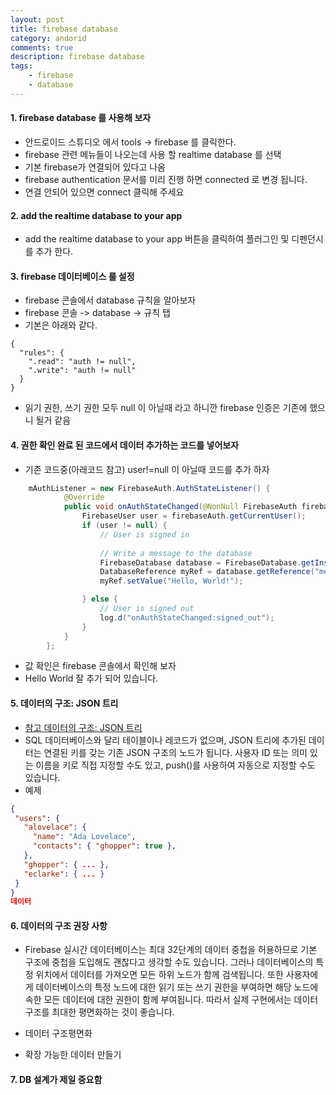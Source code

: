 ```yaml
---
layout: post
title: firebase database
category: andorid
comments: true
description: firebase database
tags:
    - firebase    
    - database    
---
```




#### 1. firebase database 를 사용해 보자 
 - 안드로이드 스튜디오 에서 tools -> firebase 를 클릭한다.
 - firebase 관련 메뉴들이 나오는데 사용 할 realtime database 를 선택
 - 기본 firebase가 연결되어 있다고 나옴 
 - firebase authentication 문서를 미리 진행 하면 connected 로 변경 됩니다.
 - 연결 안되어 있으면 connect 클릭해 주세요

#### 2. add the realtime database to your app 
 - add the realtime database to your app 버튼을 클릭하여 플러그인 및 디펜던시를 추가 한다.

#### 3. firebase 데이터베이스 룰 설정
 - firebase 콘솔에서 database 규칙을 알아보자
 - firebase 콘솔 -> database -> 규칙 탭
 - 기본은 아래와 같다.

  ```
  {
    "rules": {
      ".read": "auth != null",
      ".write": "auth != null"
    }
  }
  ```
 - 읽기 권한, 쓰기 권한 모두 null 이 아닐때 라고 하니깐 firebase 인증은 기존에 했으니 될거 같음

#### 4. 권한 확인 완료 된 코드에서 데이터 추가하는 코드를 넣어보자
 - 기존 코드중(아래코드 참고) user!=null 이 아닐때 코드를 추가 하자

``` java 
    mAuthListener = new FirebaseAuth.AuthStateListener() {
            @Override
            public void onAuthStateChanged(@NonNull FirebaseAuth firebaseAuth) {
                FirebaseUser user = firebaseAuth.getCurrentUser();
                if (user != null) {
                    // User is signed in
                    
                    // Write a message to the database
                    FirebaseDatabase database = FirebaseDatabase.getInstance();
                    DatabaseReference myRef = database.getReference("message");
                    myRef.setValue("Hello, World!");

                } else {
                    // User is signed out
                    log.d("onAuthStateChanged:signed_out");
                }
            }
        };

```

 - 값 확인은 firebase 콘솔에서 확인해 보자
 - Hello World 잘 추가 되어 있습니다.

#### 5. 데이터의 구조: JSON 트리
 - [참고 데이터의 구조: JSON 트리](https://firebase.google.com/docs/database/android/structure-data?hl=ko)
 - SQL 데이터베이스와 달리 테이블이나 레코드가 없으며, JSON 트리에 추가된 데이터는 연결된 키를 갖는 기존 JSON 구조의 노드가 됩니다. 사용자 ID 또는 의미 있는 이름을 키로 직접 지정할 수도 있고, push()를 사용하여 자동으로 지정할 수도 있습니다.
 - 예제

 ```JSON
 {
  "users": {
    "alovelace": {
      "name": "Ada Lovelace",
      "contacts": { "ghopper": true },
    },
    "ghopper": { ... },
    "eclarke": { ... }
  }
}
데이터
 ```

#### 6. 데이터의 구조 권장 사항
 - Firebase 실시간 데이터베이스는 최대 32단계의 데이터 중첩을 허용하므로 기본 구조에 중첩을 도입해도 괜찮다고 생각할 수도 있습니다. 그러나 데이터베이스의 특정 위치에서 데이터를 가져오면 모든 하위 노드가 함께 검색됩니다. 또한 사용자에게 데이터베이스의 특정 노드에 대한 읽기 또는 쓰기 권한을 부여하면 해당 노드에 속한 모든 데이터에 대한 권한이 함께 부여됩니다. 따라서 실제 구현에서는 데이터 구조를 최대한 평면화하는 것이 좋습니다.

- 데이터 구조평면화
- 확장 가능한 데이터 만들기

#### 7. DB 설계가 제일 중요함

